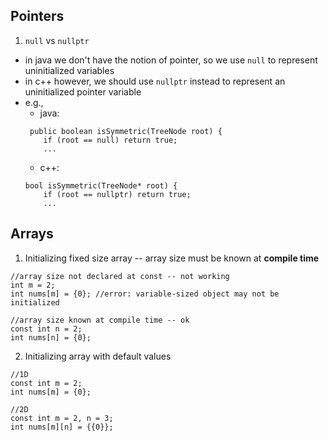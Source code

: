 ## Pointers
1. ```null``` vs ```nullptr```
- in java we don't have the notion of pointer, so we use ```null``` to represent uninitialized variables
- in c++ however, we should use ```nullptr``` instead to represent an uninitialized pointer variable
- e.g.,
  - java: 
  ```
   public boolean isSymmetric(TreeNode root) {
      if (root == null) return true;
      ...
  ```
  - c++:
  ```
  bool isSymmetric(TreeNode* root) {
      if (root == nullptr) return true;
      ...
  ```

## Arrays
1. Initializing fixed size array -- array size must be known at **compile time**
```
//array size not declared at const -- not working
int m = 2;
int nums[m] = {0}; //error: variable-sized object may not be initialized

//array size known at compile time -- ok
const int n = 2;
int nums[n] = {0};
```

2. Initializing array with default values
```
//1D
const int m = 2;
int nums[m] = {0};

//2D
const int m = 2, n = 3;
int nums[m][n] = {{0}};
```
